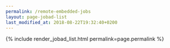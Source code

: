 ```yaml
---
permalink: /remote-embedded-jobs
layout: page-jobad-list
last_modified_at: 2018-08-22T19:32:40+0200
---
```

{% include render_jobad_list.html permalink=page.permalink %}
